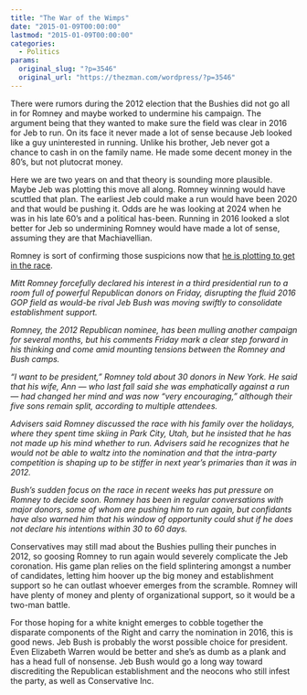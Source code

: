 ```yaml
---
title: "The War of the Wimps"
date: "2015-01-09T00:00:00"
lastmod: "2015-01-09T00:00:00"
categories:
  - Politics
params:
  original_slug: "?p=3546"
  original_url: "https://thezman.com/wordpress/?p=3546"
---
```


There were rumors during the 2012 election that the Bushies did not go
all in for Romney and maybe worked to undermine his campaign. The
argument being that they wanted to make sure the field was clear in 2016
for Jeb to run. On its face it never made a lot of sense because Jeb
looked like a guy uninterested in running. Unlike his brother, Jeb never
got a chance to cash in on the family name. He made some decent money in
the 80’s, but not plutocrat money.

Here we are two years on and that theory is sounding more plausible.
Maybe Jeb was plotting this move all along. Romney winning would have
scuttled that plan. The earliest Jeb could make a run would have been
2020 and that would be pushing it. Odds are he was looking at 2024 when
he was in his late 60’s and a political has-been. Running in 2016 looked
a slot better for Jeb so undermining Romney would have made a lot of
sense, assuming they are that Machiavellian.

Romney is sort of confirming those suspicions now that <a
href="http://www.washingtonpost.com/politics/romney-to-gop-donors-i-want-to-be-president/2015/01/09/ce5f821a-9848-11e4-aabd-d0b93ff613d5_story.html"
rel="noopener" target="_blank">he is plotting to get in the race</a>.

*Mitt Romney forcefully declared his interest in a third presidential
run to a room full of powerful Republican donors on Friday, disrupting
the fluid 2016 GOP field as would-be rival Jeb Bush was moving swiftly
to consolidate establishment support.*

*Romney, the 2012 Republican nominee, has been mulling another campaign
for several months, but his comments Friday mark a clear step forward in
his thinking and come amid mounting tensions between the Romney and Bush
camps.*

*“I want to be president,” Romney told about 30 donors in New York. He
said that his wife, Ann — who last fall said she was emphatically
against a run — had changed her mind and was now “very encouraging,”
although their five sons remain split, according to multiple attendees.*

*Advisers said Romney discussed the race with his family over the
holidays, where they spent time skiing in Park City, Utah, but he
insisted that he has not made up his mind whether to run. Advisers said
he recognizes that he would not be able to waltz into the nomination and
that the intra-party competition is shaping up to be stiffer in next
year’s primaries than it was in 2012.*

*Bush’s sudden focus on the race in recent weeks has put pressure on
Romney to decide soon. Romney has been in regular conversations with
major donors, some of whom are pushing him to run again, but confidants
have also warned him that his window of opportunity could shut if he
does not declare his intentions within 30 to 60 days.*

Conservatives may still mad about the Bushies pulling their punches in
2012, so goosing Romney to run again would severely complicate the Jeb
coronation. His game plan relies on the field splintering amongst a
number of candidates, letting him hoover up the big money and
establishment support so he can outlast whoever emerges from the
scramble. Romney will have plenty of money and plenty of organizational
support, so it would be a two-man battle.

For those hoping for a white knight emerges to cobble together the
disparate components of the Right and carry the nomination in 2016, this
is good news. Jeb Bush is probably the worst possible choice for
president. Even Elizabeth Warren would be better and she’s as dumb as a
plank and has a head full of nonsense. Jeb Bush would go a long way
toward discrediting the Republican establishment and the neocons who
still infest the party, as well as Conservative Inc.
